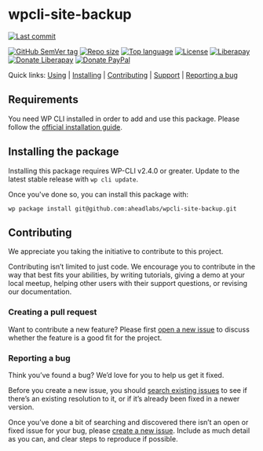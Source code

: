 # wpcli-site-backup

[![Last commit](https://img.shields.io/github/last-commit/aheadlabs/wpcli-site-backup)](https://github.com/aheadlabs/wpcli-site-backup/commits/)
<!--[![Build status](https://img.shields.io/azure-devops/build/aheadlabs/DevOps-toolset/6)](https://dev.azure.com/aheadlabs/DevOps-toolset/_build?definitionId=6&_a=summary)
[![Release](https://img.shields.io/azure-devops/release/aheadlabs/1485b494-712b-4941-9b9a-d177484d1727/1/1)](https://dev.azure.com/aheadlabs/DevOps-toolset/_release?_a=releases&view=mine&definitionId=1)-->
[![GitHub SemVer tag](https://img.shields.io/github/v/tag/aheadlabs/wpcli-site-backup)](https://github.com/aheadlabs/wpcli-site-backup/tags)
[![Repo size](https://img.shields.io/github/repo-size/aheadlabs/wpcli-site-backup)](https://github.com/aheadlabs/wpcli-site-backup)
[![Top language](https://img.shields.io/github/languages/top/aheadlabs/wpcli-site-backup)](https://github.com/aheadlabs/wpcli-site-backup)
[![License](https://img.shields.io/github/license/aheadlabs/wpcli-site-backup)](https://github.com/aheadlabs/wpcli-site-backup/blob/master/LICENSE)
[![Liberapay](https://img.shields.io/liberapay/receives/ahead-labs?logo=liberapay)](https://es.liberapay.com/ahead-labs/)
[![Donate Liberapay](https://img.shields.io/badge/donate-Liberapay-yellow)](https://liberapay.com/ahead-labs/donate)
[![Donate PayPal](https://img.shields.io/badge/donate-PayPal-yellow.svg)](https://www.paypal.me/aheadlabs)

Quick links: [Using](#requirements) | [Installing](#installing-the-package) | [Contributing](#contributing) | [Support](#creating-a-pull-request) | [Reporting a bug](#reporting-a-bug)

## Requirements
You need WP CLI installed in order to add and use this package. Please follow the [official installation guide](https://make.wordpress.org/cli/handbook/guides/installing/).

## Installing the package

Installing this package requires WP-CLI v2.4.0 or greater. Update to the latest stable release with `wp cli update`.

Once you've done so, you can install this package with:

    wp package install git@github.com:aheadlabs/wpcli-site-backup.git

## Contributing

We appreciate you taking the initiative to contribute to this project.

Contributing isn’t limited to just code. We encourage you to contribute in the way that best fits your abilities, by writing tutorials, giving a demo at your local meetup, helping other users with their support questions, or revising our documentation.

### Creating a pull request

Want to contribute a new feature? Please first [open a new issue](https://github.com/aheadlabs/wpcli-site-backup/issues/new) to discuss whether the feature is a good fit for the project.

### Reporting a bug

Think you’ve found a bug? We’d love for you to help us get it fixed.

Before you create a new issue, you should [search existing issues](https://github.com/aheadlabs/wpcli-site-backup/issues?q=label%3Abug%20) to see if there’s an existing resolution to it, or if it’s already been fixed in a newer version.

Once you’ve done a bit of searching and discovered there isn’t an open or fixed issue for your bug, please [create a new issue](https://github.com/aheadlabs/wpcli-site-backup/issues/new). Include as much detail as you can, and clear steps to reproduce if possible.
